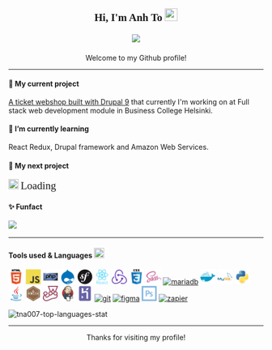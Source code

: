 ﻿<h2 align="center" style="font-family:Lucida Sans">Hi, I'm Anh To <img src='https://media.tenor.com/images/d20039d33470fc64f40b0fe6c57913af/tenor.gif' width='25' height='25'></h2>
<h4 align="center"><a href='https://linkedin.com/in/anhngocto' target='_blank'><img src='https://img.shields.io/badge/LinkedIn-0077B5?logo=linkedin'/></a></h4>

<p align="center">Welcome to my Github profile!</p>

---

#### 🔭 My current project

[A ticket webshop built with Drupal 9](https://github.com/tna007/pantheon-dc) that currently I'm working on at Full stack web development module in Business College Helsinki.

#### 🌱 I’m currently learning

React Redux, Drupal framework and Amazon Web Services.

#### 🎯 My next project

[<img src='https://media.tenor.com/images/cac6f4f6ddbe92403ef75aab346d1f59/tenor.gif' width='20' height='20'/>][linkedin] <span style="font-family:Papyrus; font-size:1.5em;">Loading</span>

#### ✨ Funfact

[<img src='https://media.tenor.com/images/a4a50e74769758adadcf74408cf50299/tenor.gif'/>][linkedin]

---

#### Tools used & Languages [<img src='https://camo.githubusercontent.com/63371d36886ee658f5a97401f393e1ab1684b2fd3de674b8f5efc7d410b2a3d0/68747470733a2f2f6d656469612e67697068792e636f6d2f6d656469612f57556c706c634d704f43456d5447427442572f67697068792e676966' width='20' height='20'>][linkedin]

[<img src="https://raw.githubusercontent.com/devicons/devicon/master/icons/html5/html5-original-wordmark.svg" alt="html5" width="30" height="30"/>][linkedin]
[<img src="https://raw.githubusercontent.com/devicons/devicon/master/icons/javascript/javascript-original.svg" alt="javascript" width="30" height="30"/>][linkedin]
[<img src="https://raw.githubusercontent.com/devicons/devicon/master/icons/php/php-original.svg" alt="php" width="30" height="30"/>][linkedin]
[<img src="https://raw.githubusercontent.com/devicons/devicon/master/icons/drupal/drupal-plain.svg" alt="php" width="30" height="30"/>][linkedin]
[<img src="https://raw.githubusercontent.com/devicons/devicon/master/icons/symfony/symfony-original.svg" alt="php" width="30" height="30"/>][linkedin]
[<img src="https://raw.githubusercontent.com/devicons/devicon/master/icons/react/react-original-wordmark.svg" alt="react" width="30" height="30"/>][linkedin]
[<img src="https://raw.githubusercontent.com/devicons/devicon/master/icons/redux/redux-original.svg" alt="react" width="30" height="30"/>][linkedin]
[<img src="https://raw.githubusercontent.com/devicons/devicon/master/icons/css3/css3-original-wordmark.svg" alt="css3" width="30" height="30"/>][linkedin]
[<img src="https://raw.githubusercontent.com/devicons/devicon/master/icons/sass/sass-original.svg" alt="css3" width="30" height="30"/>][linkedin]
[<img src="https://www.vectorlogo.zone/logos/mariadb/mariadb-icon.svg" alt="mariadb" width="30" height="30"/>][linkedin]
[<img src="https://raw.githubusercontent.com/devicons/devicon/master/icons/docker/docker-plain.svg" alt="mariadb" width="30" height="30"/>][linkedin]
[<img src="https://raw.githubusercontent.com/devicons/devicon/master/icons/mysql/mysql-original-wordmark.svg" alt="mysql" width="30" height="30"/>][linkedin]
[<img src="https://raw.githubusercontent.com/devicons/devicon/master/icons/python/python-original.svg" alt="python" width="30" height="30"/>][linkedin]
[<img src="https://raw.githubusercontent.com/devicons/devicon/master/icons/java/java-original.svg" alt="java" width="30" height="30"/>][linkedin]
[<img src="https://raw.githubusercontent.com/devicons/devicon/master/icons/mocha/mocha-plain.svg" alt="java" width="30" height="30"/>][linkedin]
[<img src="https://raw.githubusercontent.com/devicons/devicon/master/icons/jest/jest-plain.svg" alt="java" width="30" height="30"/>][linkedin]
[<img src="https://raw.githubusercontent.com/devicons/devicon/master/icons/jenkins/jenkins-original.svg" alt="java" width="30" height="30"/>][linkedin]
[<img src="https://raw.githubusercontent.com/devicons/devicon/master/icons/heroku/heroku-plain.svg" alt="java" width="30" height="30"/>][linkedin]
[<img src="https://www.vectorlogo.zone/logos/git-scm/git-scm-icon.svg" alt="git" width="30" height="30"/>][linkedin]
[<img src="https://www.vectorlogo.zone/logos/figma/figma-icon.svg" alt="figma" width="30" height="30"/>][linkedin]
[<img src="https://raw.githubusercontent.com/devicons/devicon/master/icons/photoshop/photoshop-line.svg" alt="photoshop" width="30" height="30"/>][linkedin]
[<img src="https://www.vectorlogo.zone/logos/zapier/zapier-icon.svg" alt="zapier" width="30" height="30"/>][linkedin]

[linkedin]: https://linkedin.com/in/anhngocto

<p align='left'><img src="https://github-readme-stats.vercel.app/api/top-langs?username=tna007&show_icons=true&locale=en&theme=vision-friendly-dark&layout=compact" alt="tna007-top-languages-stat" /></p>
<hr>
<p align='center'><!-- <img src= 'https://profile-counter.glitch.me/{tna007}/count.svg'/> -->
Thanks for visiting my profile!</p>
